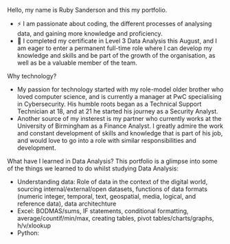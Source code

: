 Hello, my name is Ruby Sanderson and this my portfolio.

- ⚡ I am passionate about coding, the different processes of analysing data, and gaining more knowledge and proficiency.
- 🌱 I completed my certificate in Level 3 Data Analysis this August, and I am eager to enter a permanent full-time role where I can develop my knowledge and skills and be part of the growth of the organisation, as well as be a valuable member of the team.

Why technology?
- My passion for technology started with my role-model older brother who loved computer science, and is currently a manager at PwC specialising in Cybersecurity. 
His humble roots began as a Technical Support Technician at 18, and at 21 he started his journey as a Security Analyst.
- Another source of my insterest is my partner who currently works at the University of Birmingham as a Finance Analyst. 
I greatly admire the work and constant development of skills and knowledge that is part of his job, and would love to go into a role with similar responsibilities and development.

What have I learned in Data Analysis?
This portfolio is a glimpse into some of the things we learned to do whilst studying Data Analysis:
- Understanding data: Role of data in the context of the digital world, sourcing internal/external/open datasets, functions of data formats (numeric integer, temporal, text, geospatial, media, logical, and reference data), data architechture
- Excel: BODMAS/sums, IF statements, conditional formatting, average/countif/min/max, creating tables, pivot tables/charts/graphs, h/v/xlookup
- Python: 



<!---
RubySanderson/RubySanderson is a ✨ special ✨ repository because its `README.md` (this file) appears on your GitHub profile.
You can click the Preview link to take a look at your changes.
--->
